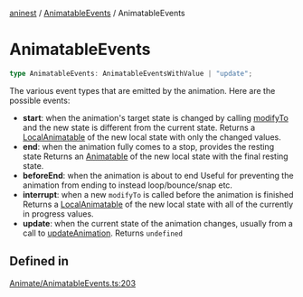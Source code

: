 [aninest](../../index.md) / [AnimatableEvents](../index.md) / AnimatableEvents

# AnimatableEvents

```ts
type AnimatableEvents: AnimatableEventsWithValue | "update";
```

The various event types that are emitted by the animation.
Here are the possible events:
- **start**: when the animation's target state is changed by calling [modifyTo](../../Animatable/functions/modifyTo.md)
and the new state is different from the current state.
Returns a [LocalAnimatable](../../AnimatableTypes/type-aliases/LocalAnimatable.md) of the new local state with only the changed values.
- **end**: when the animation fully comes to a stop, provides the resting state
Returns an [Animatable](../../AnimatableTypes/type-aliases/Animatable.md) of the new local state with the final resting state.
- **beforeEnd**: when the animation is about to end
Useful for preventing the animation from ending to instead loop/bounce/snap etc.
- **interrupt**: when a new `modifyTo` is called before the animation is finished
Returns a [LocalAnimatable](../../AnimatableTypes/type-aliases/LocalAnimatable.md) of the new local state with all of the currently in progress values.
- **update**: when the current state of the animation changes, usually from a call to
[updateAnimation](../../Animatable/functions/updateAnimation.md).
Returns `undefined`

## Defined in

[Animate/AnimatableEvents.ts:203](https://github.com/zphrs/aninest/blob/0970e35cce1ccab01b8ce4df8a59f00baff5cfda/core/src/Animate/AnimatableEvents.ts#L203)
